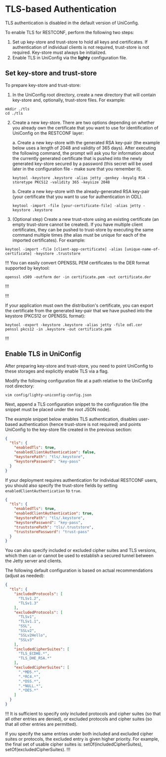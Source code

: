 # TLS-based Authentication

TLS authentication is disabled in the default version of UniConfig.

To enable TLS for RESTCONF, perform the following two steps:

1. Set up key-store and trust-store to hold all keys and certificates. If
    authentication of individual clients is not required, trust-store is not
    required. Key-store must always be initialized.
2. Enable TLS in UniConfig via the **lighty** configuration file.

## Set key-store and trust-store

To prepare key-store and trust-store:

1. In the UniConfig root directory, create a new directory that will contain
    key-store and, optionally, trust-store files. For example:

```
mkdir ./tls
cd ./tls
```

2.  Create a new key-store. There are two options depending on whether you
    already own the certificate that you want to use for identification of
    UniConfig on the RESTCONF layer:

    a.  Create a new key-store with the generated RSA key-pair (the example below
     uses a length of 2048 and validity of 365 days). After executing the
     following command, the prompt will ask you for information about the
     currently generated certificate that is pushed into the newly generated
     key-store secured by a password (this secret will be used later in the
     configuration file - make sure that you remember it).

       ```
       keytool -keystore .keystore -alias jetty -genkey -keyalg RSA -storetype PKCS12 -validity 365 -keysize 2048
       ```

    b.  Create a new key-store with the already-generated RSA key-pair (your
     certificate that you want to use for authentication in ODL).

     ```
     keytool -import -file [your-certificate-file] -alias jetty -keystore .keystore
     ```

3. (Optional step) Create a new trust-store using an existing certificate (an
    empty trust-store cannot be created). If you have multiple client
    certificates, they can be pushed to trust-store by executing the same command
    multiple times (the alias must be unique for each of the imported
    certificates). For example:

```
keytool -import -file [client-app-certificate] -alias [unique-name-of-certificate] -keystore .truststore
```

!!!
You can easily convert OPENSSL PEM certificates to the DER format supported
by keytool:

```
openssl x509 -outform der -in certificate.pem -out certificate.der
```
!!!

!!!

If your application must own the distribution's certificate, you can export the
certificate from the generated key-pair that we have pushed into the keystore
(PKCS12 or OPENSSL format):

```
keytool -export -keystore .keystore -alias jetty -file odl.cer
penssl pkcs12 -in .keystore -out certificate.pem
```
!!!

## Enable TLS in UniConfig

After preparing key-store and trust-store, you need to point UniConfig to these
storages and explicitly enable TLS via a flag.

Modify the following configuration file at a path relative to the UniConfig root
directory:

```
vim config/lighty-uniconfig-config.json
```

Next, append a TLS configuration snippet to the configuration file (the snippet
must be placed under the root JSON node).

The example snippet below enables TLS authentication, disables user-based
authentication (hence trust-store is not required) and points UniConfig to the
key-store file created in the previous section:

```json
{
  "tls": {
    "enabledTls": true,
    "enabledClientAuthentication": false,
    "keystorePath": "tls/.keystore",
    "keystorePassword": "key-pass"
  }
}
```

If your deployment requires authentication for individual RESTCONF users, you
should also specify the trust-store fields by setting
`enabledClientAuthentication` to `true`.

```json
{
  "tls": {
    "enabledTls": true,
    "enabledClientAuthentication": true,
    "keystorePath": "tls/.keystore",
    "keystorePassword": "key-pass",
    "truststorePath": "tls/.truststore",
    "truststorePassword": "trust-pass"
  }
}
```

You can also specify included or excluded cipher suites and TLS versions, which
then can or cannot be used to establish a secured tunnel between the Jetty
server and clients.

The following default configuration is based on actual recommendations (adjust
as needed):

```json
{
  "tls": {
    "includedProtocols": [
      "TLSv1.2",
      "TLSv1.3"
    ],
    "excludedProtocols": [
      "TLSv1",
      "TLSv1.1",
      "SSL",
      "SSLv2",
      "SSLv2Hello",
      "SSLv3"
    ],
    "includedCipherSuites": [
      "TLS_ECDHE.*",
      "TLS_DHE_RSA.*"
    ],
    "excludedCipherSuites": [
      ".*MD5.*",
      ".*RC4.*",
      ".*DSS.*",
      ".*NULL.*",
      ".*DES.*"
    ]
  }
}
```

!!!
It is sufficient to specify only included protocols and cipher suites (so that
all other entries are denied), or excluded protocols and cipher suites (so that
all other entries are permitted).

If you specify the same entries under both included and excluded cipher suites
or protocols, the excluded entry is given higher priority. For example, the
final set of usable cipher suites is: setOf(includedCipherSuites),
setOf(excludedCipherSuites).
!!!
